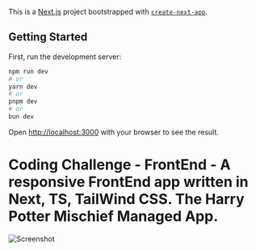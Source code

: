This is a [Next.js](https://nextjs.org) project bootstrapped with [`create-next-app`](https://nextjs.org/docs/app/api-reference/cli/create-next-app).

## Getting Started

First, run the development server:

```bash
npm run dev
# or
yarn dev
# or
pnpm dev
# or
bun dev
```

Open [http://localhost:3000](http://localhost:3000) with your browser to see the result.

# Coding Challenge - FrontEnd - A responsive FrontEnd app written in Next, TS, TailWind CSS. The Harry Potter Mischief Managed App.

![Screenshot](https://i.ibb.co/6FRndFv/image.png)
